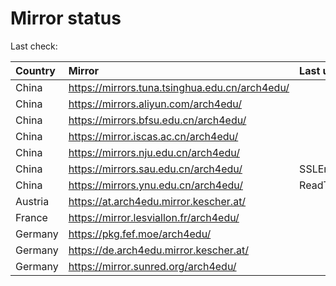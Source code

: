 <script src="./time.js"></script>
# Mirror status
Last check: <script type="text/javascript">localize(1686810167.771588);</script>

|Country|Mirror|Last update|
|:------|:-----|:----------|
|China|https://mirrors.tuna.tsinghua.edu.cn/arch4edu/|<script type="text/javascript">localize(1686767385);</script>|
|China|https://mirrors.aliyun.com/arch4edu/|<script type="text/javascript">localize(1686724401);</script>|
|China|https://mirrors.bfsu.edu.cn/arch4edu/|<script type="text/javascript">localize(1686767385);</script>|
|China|https://mirror.iscas.ac.cn/arch4edu/|<script type="text/javascript">localize(1686767385);</script>|
|China|https://mirrors.nju.edu.cn/arch4edu/|<script type="text/javascript">localize(1686767385);</script>|
|China|https://mirrors.sau.edu.cn/arch4edu/|SSLError|
|China|https://mirrors.ynu.edu.cn/arch4edu/|ReadTimeout|
|Austria|https://at.arch4edu.mirror.kescher.at/|<script type="text/javascript">localize(1686767385);</script>|
|France|https://mirror.lesviallon.fr/arch4edu/|<script type="text/javascript">localize(1686767385);</script>|
|Germany|https://pkg.fef.moe/arch4edu/|<script type="text/javascript">localize(1686767385);</script>|
|Germany|https://de.arch4edu.mirror.kescher.at/|<script type="text/javascript">localize(1686767385);</script>|
|Germany|https://mirror.sunred.org/arch4edu/|<script type="text/javascript">localize(1686767385);</script>|

<script src="./tablefilter/tablefilter.js"></script>
<script src="./table.js"></script>